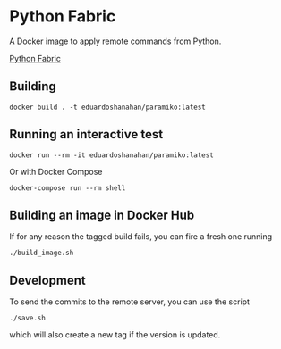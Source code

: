 # Python Fabric

A Docker image to apply remote commands from Python.

[Python Fabric](http://www.fabfile.org/)

## Building

```
docker build . -t eduardoshanahan/paramiko:latest
```

## Running an interactive test

```
docker run --rm -it eduardoshanahan/paramiko:latest
```

Or with Docker Compose

```
docker-compose run --rm shell
```

## Building an image in Docker Hub

If for any reason the tagged build fails, you can fire a fresh one running

```
./build_image.sh
```

## Development

To send the commits to the remote server, you can use the script

```
./save.sh
```

which will also create a new tag if the version is updated.
